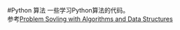 #Python 算法
一些学习Python算法的代码。  
参考[Problem Sovling with Algorithms and Data Structures](http://interactivepython.org/courselib/static/pythonds/index.html)
